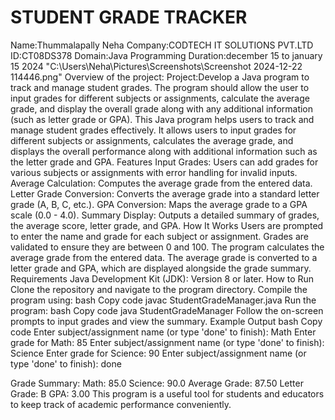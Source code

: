 # STUDENT GRADE TRACKER
Name:Thummalapally Neha
Company:CODTECH IT SOLUTIONS PVT.LTD
ID:CT08DS378
Domain:Java Programming
Duration:december 15 to january 15 2024
"C:\Users\Neha\Pictures\Screenshots\Screenshot 2024-12-22 114446.png"
Overview of the project:
 Project:Develop a Java program to track and manage student grades. The
program should allow the user to input grades for different subjects or
assignments, calculate the average grade, and display the overall
grade along with any additional information (such as letter grade or
GPA).
This Java program helps users to track and manage student grades effectively. It allows users to input grades for different subjects or assignments, calculates the average grade, and displays the overall performance along with additional information such as the letter grade and GPA.
Features
Input Grades: Users can add grades for various subjects or assignments with error handling for invalid inputs.
Average Calculation: Computes the average grade from the entered data.
Letter Grade Conversion: Converts the average grade into a standard letter grade (A, B, C, etc.).
GPA Conversion: Maps the average grade to a GPA scale (0.0 - 4.0).
Summary Display: Outputs a detailed summary of grades, the average score, letter grade, and GPA.
How It Works
Users are prompted to enter the name and grade for each subject or assignment.
Grades are validated to ensure they are between 0 and 100.
The program calculates the average grade from the entered data.
The average grade is converted to a letter grade and GPA, which are displayed alongside the grade summary.
Requirements
Java Development Kit (JDK): Version 8 or later.
How to Run
Clone the repository and navigate to the program directory.
Compile the program using:
bash
Copy code
javac StudentGradeManager.java
Run the program:
bash
Copy code
java StudentGradeManager
Follow the on-screen prompts to input grades and view the summary.
Example Output
bash
Copy code
Enter subject/assignment name (or type 'done' to finish): Math
Enter grade for Math: 85
Enter subject/assignment name (or type 'done' to finish): Science
Enter grade for Science: 90
Enter subject/assignment name (or type 'done' to finish): done

Grade Summary:
Math: 85.0
Science: 90.0
Average Grade: 87.50
Letter Grade: B
GPA: 3.00
This program is a useful tool for students and educators to keep track of academic performance conveniently.
